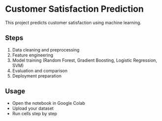 # Customer Satisfaction Prediction

This project predicts customer satisfaction using machine learning.

## Steps
1. Data cleaning and preprocessing
2. Feature engineering
3. Model training (Random Forest, Gradient Boosting, Logistic Regression, SVM)
4. Evaluation and comparison
5. Deployment preparation

## Usage
- Open the notebook in Google Colab
- Upload your dataset
- Run cells step by step
